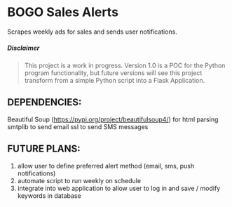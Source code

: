 # BOGO Sales Alerts
Scrapes weekly ads for sales and sends user notifications.

##### Disclaimer

> This project is a work in progress. Version 1.0 is a POC for the Python program functionality, but future versions will see this project transform from a simple Python script into a Flask Application.

## DEPENDENCIES:

Beautiful Soup (https://pypi.org/project/beautifulsoup4/) for html parsing
smtplib to send email
ssl to send SMS messages

## FUTURE PLANS: 
1. allow user to define preferred alert method (email, sms, push notifications)
2. automate script to run weekly on schedule
3. integrate into web application to allow user to log in and save / modify keywords in database
